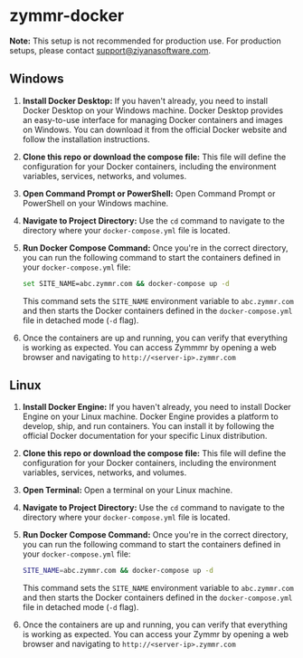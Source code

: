 # zymmr-docker

**Note:** This setup is not recommended for production use. For production setups, please contact support@ziyanasoftware.com.

## Windows

1. **Install Docker Desktop:** If you haven't already, you need to install Docker Desktop on your Windows machine. Docker Desktop provides an easy-to-use interface for managing Docker containers and images on Windows. You can download it from the official Docker website and follow the installation instructions.

2. **Clone this repo or download the compose file:** This file will define the configuration for your Docker containers, including the environment variables, services, networks, and volumes.

3. **Open Command Prompt or PowerShell:** Open Command Prompt or PowerShell on your Windows machine.

4. **Navigate to Project Directory:** Use the `cd` command to navigate to the directory where your `docker-compose.yml` file is located.

5. **Run Docker Compose Command:** Once you're in the correct directory, you can run the following command to start the containers defined in your `docker-compose.yml` file:
    ```bash
    set SITE_NAME=abc.zymmr.com && docker-compose up -d
    ```
    This command sets the `SITE_NAME` environment variable to `abc.zymmr.com` and then starts the Docker containers defined in the `docker-compose.yml` file in detached mode (`-d` flag).

6. Once the containers are up and running, you can verify that everything is working as expected. You can access Zymmmr by opening a web browser and navigating to `http://<server-ip>.zymmr.com` 

## Linux

1. **Install Docker Engine:** If you haven't already, you need to install Docker Engine on your Linux machine. Docker Engine provides a platform to develop, ship, and run containers. You can install it by following the official Docker documentation for your specific Linux distribution.

2. **Clone this repo or download the compose file:** This file will define the configuration for your Docker containers, including the environment variables, services, networks, and volumes.

3. **Open Terminal:** Open a terminal on your Linux machine.

4. **Navigate to Project Directory:** Use the `cd` command to navigate to the directory where your `docker-compose.yml` file is located.

5. **Run Docker Compose Command:** Once you're in the correct directory, you can run the following command to start the containers defined in your `docker-compose.yml` file:
    ```bash
    SITE_NAME=abc.zymmr.com && docker-compose up -d
    ```
    This command sets the `SITE_NAME` environment variable to `abc.zymmr.com` and then starts the Docker containers defined in the `docker-compose.yml` file in detached mode (`-d` flag).

6. Once the containers are up and running, you can verify that everything is working as expected. You can access your Zymmr by opening a web browser and navigating to `http://<server-ip>.zymmr.com` 
